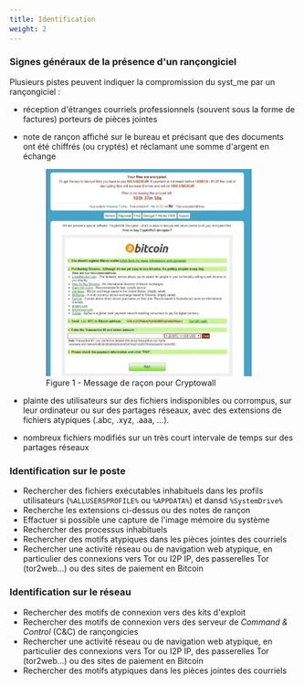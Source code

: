 ```yaml
---
title: Identification
weight: 2
---
```

### Signes généraux de la présence d'un rançongiciel

Plusieurs pistes peuvent indiquer la compromission du syst_me par un rançongiciel :

- réception d'étranges courriels professionnels (souvent sous la forme de factures) porteurs de pièces jointes
- note de rançon affiché sur le bureau et précisant que des documents ont été chiffrés (ou cryptés) et réclamant une somme d'argent en échange

  <figure class="figure text-center w-100">
  <img class="figure-img" width="360" src="cryptowall-ransom-message.jpg" alt="Cryptowall ransome message"/>
  <figcaption class="figure-caption">Figure 1 - Message de raçon pour Cryptowall</figcaption>
  </figure>

- plainte des utilisateurs sur des fichiers indisponibles ou corrompus, sur leur ordinateur ou sur des partages réseaux, avec des extensions de fichiers atypiques (.abc, .xyz, .aaa, ...).
- nombreux fichiers modifiés sur un très court intervale de temps sur des partages réseaux

### Identification sur le poste

- Rechercher des fichiers exécutables inhabituels dans les profils utilisateurs (`%ALLUSERSPROFILE%` ou `%APPDATA%`) et dansd `%SystemDrive%`
- Recherche les extensions ci-dessus ou des notes de rançon
- Effactuer si possible une capture de l'image mémoire du système
- Rechercher des processus inhabituels
- Rechercher des motifs atypiques dans les pièces jointes des courriels
- Rechercher une activité réseau ou de navigation web atypique, en particulier des connexions vers Tor ou I2P IP, des passerelles Tor (tor2web...) ou des sites de paiement en Bitcoin

### Identification sur le réseau

- Rechercher des motifs de connexion vers des kits d'exploit
- Rechercher des motifs de connexion vers des serveur de *Command & Control* (C&C) de rançongicies
- Rechercher une activité réseau ou de navigation web atypique, en particulier des connexions vers Tor ou I2P IP, des passerelles Tor (tor2web...) ou des sites de paiement en Bitcoin
- Rechercher des motifs atypiques dans les pièces jointes des courriels
